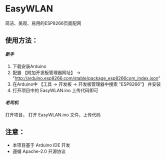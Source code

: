 # **EasyWLAN**

简洁、美观、易用的ESP8266页面配网

## 使用方法：
#### *新手*
1. 下载安装Arduino
2. 配置 【附加开发板管理器网址】 → "http://arduino.esp8266.com/stable/package_esp8266com_index.json"
3. 在Arduino中 【工具 → 开发板 → 开发板管理器中搜索 "ESP8266"】 并安装
4. 打开项目中的 EasyWLAN.ino 上传代码即可
#### *老司机*
打开项目， 打开 EasyWLAN.ino 文件，上传代码

## 注意：
- 本项目基于 Arduino IDE 开发
- 遵循 Apache-2.0 开源协议